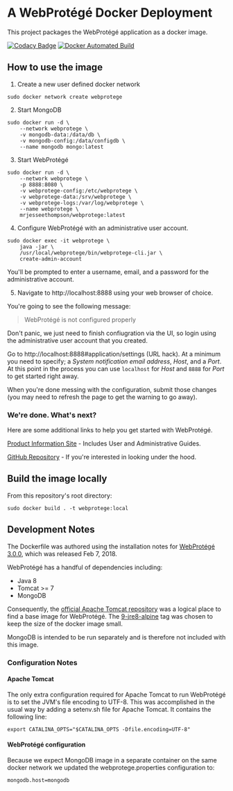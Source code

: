 # A WebProtégé Docker Deployment

This project packages the WebProtégé application as a docker image.

[![Codacy Badge](https://api.codacy.com/project/badge/Grade/d47d62eb1c3b4ff4953408aa0651d650)](https://app.codacy.com/app/mrjesseethompson/webprotege-docker?utm_source=github.com&utm_medium=referral&utm_content=mrjesseethompson/webprotege-docker&utm_campaign=Badge_Grade_Settings)
[![Docker Automated Build](https://img.shields.io/badge/docker-automated%20build-blue.svg)](https://hub.docker.com/r/mrjesseethompson/webprotege/builds/)

## How to use the image

1. Create a new user defined docker network

  ```
  sudo docker network create webprotege
  ```

2. Start MongoDB

  ```
  sudo docker run -d \
      --network webprotege \
      -v mongodb-data:/data/db \
      -v mongodb-config:/data/configdb \
      --name mongodb mongo:latest
  ```

3. Start WebProtégé

  ```
  sudo docker run -d \
      --network webprotege \
      -p 8888:8080 \
      -v webprotege-config:/etc/webprotege \
      -v webprotege-data:/srv/webprotege \
      -v webprotege-logs:/var/log/webprotege \
      --name webprotege \
      mrjesseethompson/webprotege:latest
```

4. Configure WebProtégé with an administrative user account.

  ```
  sudo docker exec -it webprotege \
      java -jar \
      /usr/local/webprotege/bin/webprotege-cli.jar \
      create-admin-account
  ```

  You'll be prompted to enter a username, email, and a password for the administrative account.

5. Navigate to http://localhost:8888 using your web browser of choice.

  You're going to see the following message:

  > WebProtégé is not configured properly

  Don't panic, we just need to finish confiugration via the UI, so login using the administrative user account that you created.

  Go to http://localhost:8888#application/settings (URL hack). At a minimum you need to specify; a *System notification email address*, *Host*, and a *Port*. At this point in the process you can use `localhost` for *Host* and `8888` for *Port* to get started right away.

  When you're done messing with the configuration, submit those changes (you may need to refresh the page to get the warning to go away).

### We're done. What's next?

Here are some additional links to help you get started with WebProtégé.

[Product Information Site](https://protege.stanford.edu/products.php) - Includes User and Administrative Guides.

[GitHub Repository](https://github.com/protegeproject/webprotege) - If you're interested in looking under the hood.

## Build the image locally

From this repository's root directory:
```
sudo docker build . -t webprotege:local
```

## Development Notes

The Dockerfile was authored using the installation notes for [WebProtégé 3.0.0](https://github.com/protegeproject/webprotege/wiki/WebProt%C3%A9g%C3%A9-3.0.0-Installation), which was released Feb 7, 2018.  


WebProtégé has a handful of dependencies including:

* Java 8
* Tomcat >= 7
* MongoDB


Consequently, the [official Apache Tomcat repository](https://hub.docker.com/r/library/tomcat/) was a logical place to find a base image for WebProtégé. The [9-jre8-alpine](https://hub.docker.com/r/library/tomcat/tags/) tag was chosen to keep the size of the docker image small.

MongoDB is intended to be run separately and is therefore not included with this image.

### Configuration Notes

#### Apache Tomcat

The only extra configuration required for Apache Tomcat to run WebProtégé is
to set the JVM's file encoding to UTF-8. This was accomplished in the usual way by adding a setenv.sh file for Apache Tomcat. It contains the following line:

```
export CATALINA_OPTS="$CATALINA_OPTS -Dfile.encoding=UTF-8"
```

#### WebProtégé configuration

Because we expect MongoDB image in a separate container on the same docker network we updated the webprotege.properties configuration to:

```
mongodb.host=mongodb
```  
